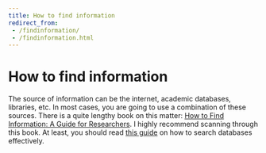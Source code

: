 ```yaml
---
title: How to find information
redirect_from: 
 - /findinformation/
 - /findinformation.html
---
```


# How to find information
The source of information can be the internet, academic databases, libraries, etc. In most cases, you are going to use a combination of these sources. There is a quite lengthy book on this matter: [How to Find Information: A Guide for Researchers](https://www.mheducation.co.uk/how-to-find-information-a-guide-for-researchers-9780335226313-emea-group). I highly recommend scanning through this book. At least, you should read [this guide](https://www.open.ac.uk/libraryservices/documents/advanced-search-techniques.pdf) on how to search databases effectively.
